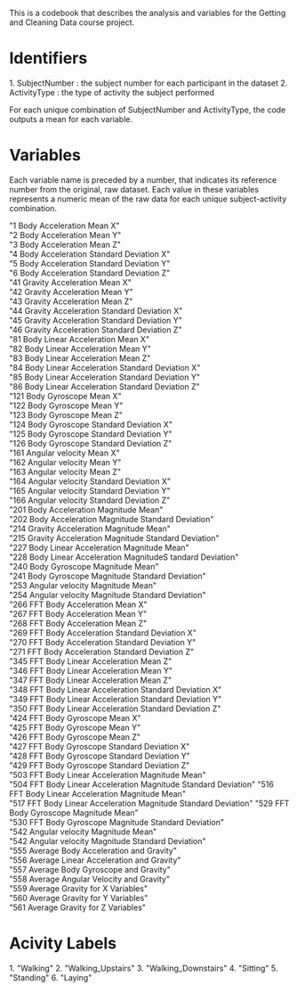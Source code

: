 
This is a codebook that describes the analysis and variables for the Getting and Cleaning Data course project. 

<h1> Identifiers </h1>
1. SubjectNumber : the subject number for each participant in the dataset
2. ActivityType : the type of activity the subject performed

For each unique combination of SubjectNumber and ActivityType, the code outputs a mean for each variable. 

<h1> Variables</h1>
Each variable name is preceded by a number, that indicates its reference number from the original, raw dataset. Each value in these variables represents a numeric mean of the raw data for each unique subject-activity combination.

"1 Body Acceleration Mean X"                                   
"2 Body Acceleration Mean Y"                                   
"3 Body Acceleration Mean Z"                                   
"4 Body Acceleration Standard Deviation X"                     
"5 Body Acceleration Standard Deviation Y"                     
"6 Body Acceleration Standard Deviation Z"                     
"41 Gravity Acceleration Mean X"                               
"42 Gravity Acceleration Mean Y"                               
"43 Gravity Acceleration Mean Z"                               
"44 Gravity Acceleration Standard Deviation X"                 
"45 Gravity Acceleration Standard Deviation Y"                 
"46 Gravity Acceleration Standard Deviation Z"                 
"81 Body Linear Acceleration Mean X"                           
"82 Body Linear Acceleration Mean Y"                           
"83 Body Linear Acceleration Mean Z"                           
"84 Body Linear Acceleration Standard Deviation X"             
"85 Body Linear Acceleration Standard Deviation Y"             
"86 Body Linear Acceleration Standard Deviation Z"             
"121 Body Gyroscope Mean X"                                    
"122 Body Gyroscope Mean Y"                                    
"123 Body Gyroscope Mean Z"                                    
"124 Body Gyroscope Standard Deviation X"                      
"125 Body Gyroscope Standard Deviation Y"                      
"126 Body Gyroscope Standard Deviation Z"                      
"161 Angular velocity Mean X"                                  
"162 Angular velocity Mean Y"                                  
"163 Angular velocity Mean Z"                                  
"164 Angular velocity Standard Deviation X"                    
"165 Angular velocity Standard Deviation Y"                    
"166 Angular velocity Standard Deviation Z"                    
"201 Body Acceleration Magnitude Mean"                         
"202 Body Acceleration Magnitude Standard Deviation"           
"214 Gravity Acceleration Magnitude Mean"                      
"215 Gravity Acceleration Magnitude Standard Deviation"        
"227 Body Linear Acceleration Magnitude Mean"                  
"228 Body Linear Acceleration MagnitudeS tandard Deviation"    
"240 Body Gyroscope Magnitude Mean"                            
"241 Body Gyroscope Magnitude Standard Deviation"              
"253 Angular velocity Magnitude Mean"                          
"254 Angular velocity Magnitude Standard Deviation"            
"266 FFT Body Acceleration Mean X"                             
"267 FFT Body Acceleration Mean Y"                             
"268 FFT Body Acceleration Mean Z"                             
"269 FFT Body Acceleration Standard Deviation X"               
"270 FFT Body Acceleration Standard Deviation Y"               
"271 FFT Body Acceleration Standard Deviation Z"               
"345 FFT Body Linear Acceleration Mean Z"                      
"346 FFT Body Linear Acceleration Mean Y"                      
"347 FFT Body Linear Acceleration Mean Z"                      
"348 FFT Body Linear Acceleration Standard Deviation X"        
"349 FFT Body Linear Acceleration Standard Deviation Y"        
"350 FFT Body Linear Acceleration Standard Deviation Z"        
"424 FFT Body Gyroscope Mean X"                                
"425 FFT Body Gyroscope Mean Y"                                
"426 FFT Body Gyroscope Mean Z"                                
"427 FFT Body Gyroscope Standard Deviation X"                  
"428 FFT Body Gyroscope Standard Deviation Y"                  
"429 FFT Body Gyroscope Standard Deviation Z"                  
"503 FFT Body Linear Acceleration Magnitude Mean"              
"504 FFT Body Linear Acceleration Magnitude Standard Deviation"
"516 FFT Body Linear Acceleration Magnitude Mean"              
"517 FFT Body Linear Acceleration Magnitude Standard Deviation"
"529 FFT Body Gyroscope Magnitude Mean"                        
"530 FFT Body Gyroscope Magnitude Standard Deviation"          
"542 Angular velocity Magnitude Mean"                          
"542 Angular velocity Magnitude Standard Deviation"            
"555 Average Body Acceleration and Gravity"                    
"556 Average Linear Acceleration and Gravity"                  
"557 Average Body Gyroscope and Gravity"                       
"558 Average Angular Velocity and Gravity"                     
"559 Average Gravity for X Variables"                          
"560 Average Gravity for Y Variables"                          
"561 Average Gravity for Z Variables"  


<h1>Acivity Labels</h1>
1.  "Walking"
2. "Walking_Upstairs"
3. "Walking_Downstairs"
4. "Sitting"
5. "Standing"
6. "Laying"

